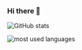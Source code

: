 ### Hi there 👋

![GitHub stats](https://github-readme-stats.vercel.app/api?username=mickeykkim&count_private=true)

![most used languages](https://github-readme-stats.vercel.app/api/top-langs/?username=mickeykkim&langs_count=10&layout=compact&exclude_repo=)

<!--
**mickeykkim/mickeykkim** is a ✨ _special_ ✨ repository because its `README.md` (this file) appears on your GitHub profile.

Here are some ideas to get you started:

- 🔭 I’m currently working on ...
- 🌱 I’m currently learning ...
- 👯 I’m looking to collaborate on ...
- 🤔 I’m looking for help with ...
- 💬 Ask me about ...
- 📫 How to reach me: ...
- 😄 Pronouns: ...
- ⚡ Fun fact: ...
-->
